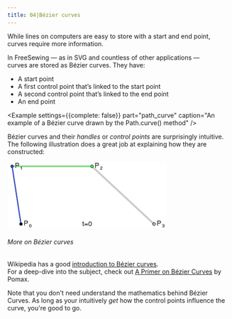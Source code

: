 ```yaml
---
title: 04|Bézier curves
---
```


While lines on computers are easy to store with a start and end point, 
curves require more information.

In FreeSewing — as in SVG and countless of other applications —  
curves are stored as Bézier curves. They have:

 - A start point
 - A first control point that’s linked to the start point
 - A second control point that’s linked to the end point
 - An end point

<Example settings={{complete: false}} part="path_curve" caption="An example of a Bézier curve drawn by the Path.curve() method" />

Bézier curves and their *handles* or *control points* are surprisingly intuitive. 
The following illustration does a great job at explaining how they are constructed:

![How Bézier curves are constructed](./bezier.gif)

<Note>

###### More on Bézier curves

Wikipedia has a good [introduction to Bézier curves](https://pomax.github.io/bezierinfo/).  
For a deep-dive into the subject, check out [A Primer on Bézier Curves](https://pomax.github.io/bezierinfo/) by Pomax.

Note that you don't need understand the mathematics behind Bézier Curves. 
As long as your intuitively *get* how the control points influence the curve, you're good to go.

</Note>
